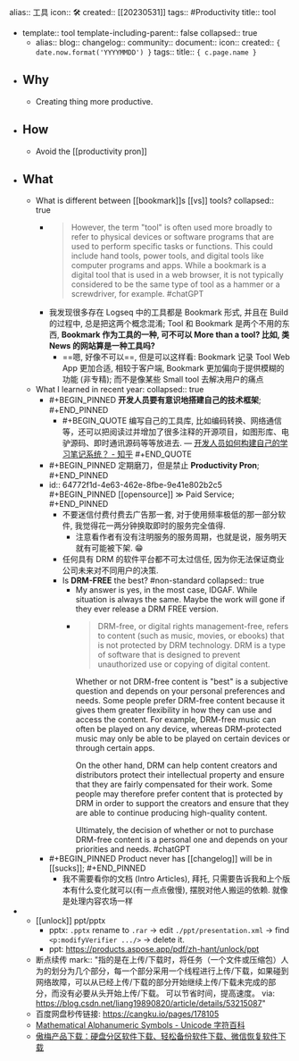 alias:: 工具
icon:: 🛠
created:: [[20230531]]
tags:: #Productivity
title:: tool

  - template:: tool
    template-including-parent:: false
    collapsed:: true
    - alias:: 
      blog:: 
      changelog:: 
      community:: 
      document:: 
      icon:: 
      created:: ``{ date.now.format('YYYYMMDD') }``
      tags:: 
      title:: ``{ c.page.name }``
- ## Why
  - Creating thing more productive.
- ## How
  - Avoid the [[productivity pron]]
- ## What
  - What is different between [[bookmark]]s [[vs]] tools?
    collapsed:: true
    - > However, the term "tool" is often used more broadly to refer to physical devices or software programs that are used to perform specific tasks or functions. This could include hand tools, power tools, and digital tools like computer programs and apps. While a bookmark is a digital tool that is used in a web browser, it is not typically considered to be the same type of tool as a hammer or a screwdriver, for example.
      #chatGPT
    - 我发现很多存在 Logseq 中的工具都是 Bookmark 形式, 并且在 Build 的过程中, 总是把这两个概念混淆; Tool 和 Bookmark 是两个不用的东西, **Bookmark 作为工具的一种, 可不可以 More than a tool? 比如, 类 News 的网站算是一种工具吗?**
      - ==嗯, 好像不可以==, 但是可以这样看: Bookmark 记录 Tool Web App 更加合适, 相较于客户端, Bookmark 更加偏向于提供模糊的功能 (非专精); 而不是像某些 Small tool 去解决用户的痛点
  - What I learned in recent year:
    collapsed:: true
    - #+BEGIN_PINNED
      **开发人员要有意识地搭建自己的技术框架**;
      #+END_PINNED
      - #+BEGIN_QUOTE
        编写自己的工具库, 比如编码转换、网络通信等，还可以把阅读过并增加了很多注释的开源项目，如图形库、电驴源码、即时通讯源码等等放进去.
        — [开发人员如何构建自己的学习笔记系统？ - 知乎](https://www.zhihu.com/question/273440522/answer/368778127)
        #+END_QUOTE
    - #+BEGIN_PINNED
      定期磨刀，但是禁止 **Productivity Pron**;
      #+END_PINNED
    - id:: 64772f1d-4e63-462e-8fbe-9e41e802b2c5
      #+BEGIN_PINNED
      [[opensource]] ≫ Paid Service;
      #+END_PINNED
      - 不要迷信付费付费去广告那一套, 对于使用频率极低的那一部分软件, 我觉得花一两分钟换取即时的服务完全值得.
        - 注意看作者有没有注明服务的服务周期，也就是说，服务明天就有可能被下架. 😁
      - 任何具有 DRM 的软件平台都不可太过信任, 因为你无法保证商业公司未来对不同用户的决策.
      - Is **DRM-FREE** the best? #non-standard
        collapsed:: true
        - My answer is yes, in the most case, IDGAF. While situation is always the same. Maybe the work will gone if they ever release a DRM FREE version.
        - > DRM-free, or digital rights management-free, refers to content (such as music, movies, or ebooks) that is not protected by DRM technology. DRM is a type of software that is designed to prevent unauthorized use or copying of digital content.
          >
          Whether or not DRM-free content is "best" is a subjective question and depends on your personal preferences and needs. Some people prefer DRM-free content because it gives them greater flexibility in how they can use and access the content. For example, DRM-free music can often be played on any device, whereas DRM-protected music may only be able to be played on certain devices or through certain apps.
          >
          On the other hand, DRM can help content creators and distributors protect their intellectual property and ensure that they are fairly compensated for their work. Some people may therefore prefer content that is protected by DRM in order to support the creators and ensure that they are able to continue producing high-quality content.
          >
          Ultimately, the decision of whether or not to purchase DRM-free content is a personal one and depends on your priorities and needs.
          #chatGPT
    - #+BEGIN_PINNED
      Product never has [[changelog]] will be in [[sucks]];
      #+END_PINNED
      - 我不需要看你的文档 (Intro Articles), 拜托, 只需要告诉我和上个版本有什么变化就可以(有一点点傲慢), 摆脱对他人搬运的依赖. 就像是处理内容农场一样
-
  - [[unlock]] ppt/pptx
    - pptx: `.pptx` rename to `.rar` -> edit `./ppt/presentation.xml` -> find `<p:modifyVerifier .../>` -> delete it.
    - ppt: https://products.aspose.app/pdf/zh-hant/unlock/ppt
  - 断点续传
    mark:: "指的是在上传/下载时，将任务（一个文件或压缩包）人为的划分为几个部分，每一个部分采用一个线程进行上传/下载，如果碰到网络故障，可以从已经上传/下载的部分开始继续上传/下载未完成的部分，而没有必要从头开始上传/下载。 可以节省时间，提高速度。 via: https://blog.csdn.net/liang19890820/article/details/53215087"
  - 百度网盘秒传链接: https://cangku.io/pages/178105
  - [Mathematical Alphanumeric Symbols - Unicode 字符百科](https://unicode-table.com/cn/blocks/mathematical-alphanumeric-symbols/)
  - [傲梅产品下载：硬盘分区软件下载、轻松备份软件下载、微信恢复软件下载](https://www.aomeikeji.com/download.html)